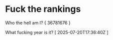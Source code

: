 # Fuck the rankings

Who the hell am I?
{ 36781676 }

What fucking year is it?
[ 2025-07-20T17:36:40Z ]
